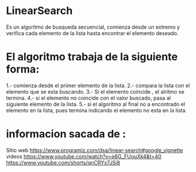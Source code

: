 # LinearSearch 
Es un algoritmo de busqueda secuencial, comienza desde un extremo y
verifica cada elemento de la lista hasta encontrar el elemento deseado.

# El algoritmo trabaja de la siguiente forma:

1.- comienza  desde el primer elemento de la lista.
2.- compara la lista con el elemento  que se esta buscando.
3.- Si el elemento coincide , el alritmo se termina.
4.- si el elemento no coincide con el valor buscado, pasa al siguiente elemento de la lista.
5.- si el algoritmo al final  no a encontrado el elemento en la lista, pues termina indicando el elemento no esta en la lista.

# informacion sacada de :
Sitio web
https://www.programiz.com/dsa/linear-search#google_vignette
videos 
https://www.youtube.com/watch?v=p6G_FUouXk4&t=40
https://www.youtube.com/shorts/qnCRYx7JSi8




 






